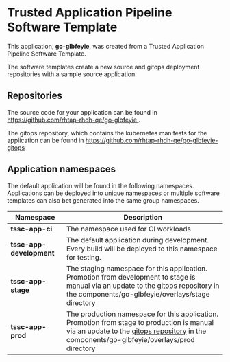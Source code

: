 # Trusted Application Pipeline Software Template

This application, **go-glbfeyie**, was created from a Trusted Application Pipeline Software Template.

The software templates create a new source and gitops deployment repositories with a sample source application. 

## Repositories

The source code for your application can be found in [https://github.com/rhtap-rhdh-qe/go-glbfeyie ](https://github.com/rhtap-rhdh-qe/go-glbfeyie ).
 
The gitops repository, which contains the kubernetes manifests for the application can be found in 
[https://github.com/rhtap-rhdh-qe/go-glbfeyie-gitops ](https://github.com/rhtap-rhdh-qe/go-glbfeyie-gitops ) 

## Application namespaces 

The default application will be found in the following namespaces. Applications can be deployed into unique namespaces or multiple software templates can also bet generated into the same group namespaces.  

|  Namespace   |  Description   |  
| -------- | -------- |
| **tssc-app-ci** | The namespace used for CI workloads |
| **tssc-app-development** | The default application during development. Every build will be deployed to this namespace for testing. |
| **tssc-app-stage** | The staging namespace for this application. Promotion from development to stage is manual via an update to the [gitops repository](https://github.com/rhtap-rhdh-qe/go-glbfeyie-gitops ) in the components/go-glbfeyie/overlays/stage directory |
| **tssc-app-prod** | The production namespace for this application. Promotion from stage to production is manual via an update to the [gitops repository](https://github.com/rhtap-rhdh-qe/go-glbfeyie-gitops ) in the components/go-glbfeyie/overlays/prod directory |